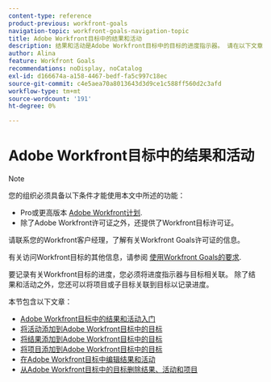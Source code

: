 ```yaml
---
content-type: reference
product-previous: workfront-goals
navigation-topic: workfront-goals-navigation-topic
title: Adobe Workfront目标中的结果和活动
description: 结果和活动是Adobe Workfront目标中的目标的进度指示器。 请在以下文章中了解有关结果和活动的更多信息。
author: Alina
feature: Workfront Goals
recommendations: noDisplay, noCatalog
exl-id: d166674a-a158-4467-bedf-fa5c997c18ec
source-git-commit: c4e5aea70a8013643d3d9ce1c588ff560d2c3afd
workflow-type: tm+mt
source-wordcount: '191'
ht-degree: 0%

---
```



# Adobe Workfront目标中的结果和活动

<!--drafted for P&P new model: the note at the top will need to be replaced with this:

Your organization must have the following to use the functionality described in this article:

* For the legacy plan and license structure: 

  * A Pro or higher [Adobe Workfront plan](https://www.workfront.com/plans). 
  * An Adobe Workfront Goals license in addition to a Workfront license.

* For the current plan and license structure:

  * An Ultimate plan 
    
    Or
    
    An additional license for Adobe Workfront Goals for the Prime or Select Adobe Workfront plans. <is there a link we can add here for the plans and what they contain?!>

Contact your Workfront account manager to learn about a Workfront Goals license.

For additional information about access to Workfront Goals, see [Requirements to use Workfront Goals](../workfront-goals/goal-management/access-needed-for-wf-goals.md).
-->

>[!NOTE]
>
>您的组织必须具备以下条件才能使用本文中所述的功能：
>
>* Pro或更高版本 [Adobe Workfront计划](https://www.workfront.com/plans).
>* 除了Adobe Workfront许可证之外，还提供了Workfront目标许可证。
>
>  请联系您的Workfront客户经理，了解有关Workfront Goals许可证的信息。
>
>有关访问Workfront目标的其他信息，请参阅 [使用Workfront Goals的要求](../../workfront-goals/goal-management/access-needed-for-wf-goals.md).

要记录有关Workfront目标的进度，您必须将进度指示器与目标相关联。 除了结果和活动之外，您还可以将项目或子目标关联到目标以记录进度。

本节包含以下文章：

* [Adobe Workfront目标中的结果和活动入门](../../workfront-goals/results-and-activities/get-started-with-results-and-activities.md)
* [将活动添加到Adobe Workfront目标中的目标](../../workfront-goals/results-and-activities/add-activities-to-goals.md)
* [将结果添加到Adobe Workfront目标中的目标](../../workfront-goals/results-and-activities/add-results-to-goals.md)
* [将项目添加到Adobe Workfront目标中的目标](../../workfront-goals/results-and-activities/connect-projects-to-goals-overview.md)
* [在Adobe Workfront目标中编辑结果和活动](../../workfront-goals/results-and-activities/edit-results-and-activities.md)
* [从Adobe Workfront目标中的目标删除结果、活动和项目](../../workfront-goals/results-and-activities/remove-results-activities-from-goals.md)
